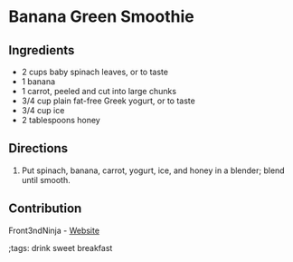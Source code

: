 # Banana Green Smoothie

## Ingredients

- 2 cups baby spinach leaves, or to taste
- 1 banana
- 1 carrot, peeled and cut into large chunks
- 3/4 cup plain fat-free Greek yogurt, or to taste
- 3/4 cup ice
- 2 tablespoons honey

## Directions

1. Put spinach, banana, carrot, yogurt, ice, and honey in a blender; blend until
   smooth.

## Contribution

Front3ndNinja - [Website](https://github.com/Front3ndNinja)

;tags: drink sweet breakfast
